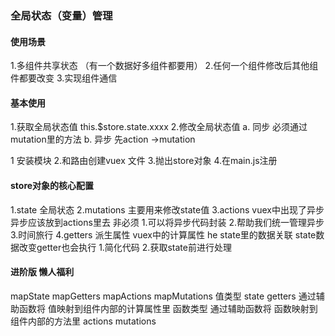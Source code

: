 ### 全局状态（变量）管理

#### 使用场景
1.多组件共享状态 （有一个数据好多组件都要用）
2.任何一个组件修改后其他组件都要改变
3.实现组件通信

#### 基本使用
1.获取全局状态值
this.$store.state.xxxx
2.修改全局状态值 
  a. 同步 必须通过mutation里的方法
  b. 异步 先action  ->mutation 

1 安装模块
2.和路由创建vuex 文件
3.抛出store对象
4.在main.js注册

#### store对象的核心配置
1.state 
全局状态
2.mutations
主要用来修改state值
3.actions
vuex中出现了异步 异步应该放到actions里去 非必须
1.可以将异步代码封装
2.帮助我们统一管理异步
3.时间旅行
4.getters 派生属性
vuex中的计算属性
he state里的数据关联 state数据改变getter也会执行
1.简化代码
2.获取state前进行处理 

#### 进阶版  懒人福利
mapState mapGetters mapActions  mapMutations
值类型
state
getters
通过辅助函数将 值映射到组件内部的计算属性里
函数类型
通过辅助函数将 函数映射到组件内部的方法里
actions
mutations

